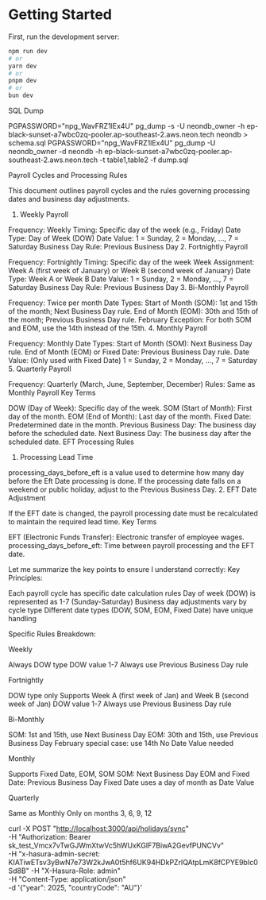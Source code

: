 # Getting Started

First, run the development server:

```bash
npm run dev
# or
yarn dev
# or
pnpm dev
# or
bun dev
```

SQL Dump

PGPASSWORD="npg_WavFRZ1lEx4U" pg_dump -s -U neondb_owner -h ep-black-sunset-a7wbc0zq-pooler.ap-southeast-2.aws.neon.tech neondb > schema.sql
PGPASSWORD="npg_WavFRZ1lEx4U" pg_dump -U neondb_owner -d neondb -h ep-black-sunset-a7wbc0zq-pooler.ap-southeast-2.aws.neon.tech -t table1,table2 -f dump.sql

Payroll Cycles and Processing Rules

This document outlines payroll cycles and the rules governing processing dates and business day adjustments.

1. Weekly Payroll

Frequency: Weekly
Timing: Specific day of the week (e.g., Friday)
Date Type: Day of Week (DOW)
Date Value: 1 = Sunday, 2 = Monday, ..., 7 = Saturday
Business Day Rule: Previous Business Day
2. Fortnightly Payroll

Frequency: Fortnightly
Timing: Specific day of the week
Week Assignment: Week A (first week of January) or Week B (second week of January)
Date Type: Week A or Week B
Date Value: 1 = Sunday, 2 = Monday, ..., 7 = Saturday
Business Day Rule: Previous Business Day
3. Bi-Monthly Payroll

Frequency: Twice per month
Date Types:
Start of Month (SOM): 1st and 15th of the month; Next Business Day rule.
End of Month (EOM): 30th and 15th of the month; Previous Business Day rule.
February Exception: For both SOM and EOM, use the 14th instead of the 15th.
4. Monthly Payroll

Frequency: Monthly
Date Types:
Start of Month (SOM): Next Business Day rule.
End of Month (EOM) or Fixed Date: Previous Business Day rule.
Date Value: (Only used with Fixed Date) 1 = Sunday, 2 = Monday, ..., 7 = Saturday
5. Quarterly Payroll

Frequency: Quarterly (March, June, September, December)
Rules: Same as Monthly Payroll
Key Terms

DOW (Day of Week): Specific day of the week.
SOM (Start of Month): First day of the month.
EOM (End of Month): Last day of the month.
Fixed Date: Predetermined date in the month.
Previous Business Day: The business day before the scheduled date.
Next Business Day: The business day after the scheduled date.
EFT Processing Rules

1. Processing Lead Time

processing_days_before_eft is a value used to determine how many day before the Eft Date processing is done.
If the processing date falls on a weekend or public holiday, adjust to the Previous Business Day.
2. EFT Date Adjustment

If the EFT date is changed, the payroll processing date must be recalculated to maintain the required lead time.
Key Terms

EFT (Electronic Funds Transfer): Electronic transfer of employee wages.
processing_days_before_eft: Time between payroll processing and the EFT date.

Let me summarize the key points to ensure I understand correctly:
Key Principles:

Each payroll cycle has specific date calculation rules
Day of week (DOW) is represented as 1-7 (Sunday-Saturday)
Business day adjustments vary by cycle type
Different date types (DOW, SOM, EOM, Fixed Date) have unique handling

Specific Rules Breakdown:

Weekly

Always DOW type
DOW value 1-7
Always use Previous Business Day rule

Fortnightly

DOW type only
Supports Week A (first week of Jan) and Week B (second week of Jan)
DOW value 1-7
Always use Previous Business Day rule

Bi-Monthly

SOM: 1st and 15th, use Next Business Day
EOM: 30th and 15th, use Previous Business Day
February special case: use 14th
No Date Value needed

Monthly

Supports Fixed Date, EOM, SOM
SOM: Next Business Day
EOM and Fixed Date: Previous Business Day
Fixed Date uses a day of month as Date Value

Quarterly

Same as Monthly
Only on months 3, 6, 9, 12

curl -X POST "<http://localhost:3000/api/holidays/sync>" \
     -H "Authorization: Bearer sk_test_Vmcx7vTwGJWmXtwVc5hWUxKGIF7BiwA2GevfPUNCVv" \
     -H "x-hasura-admin-secret: KIATiwETsv3yBwN7e73W2kJwA0t5hf6UK94HDkPZrIQAtpLmK8fCPYE9bIc0Sd8B"
     -H "X-Hasura-Role: admin" \
     -H "Content-Type: application/json" \
     -d '{"year": 2025, "countryCode": "AU"}'

